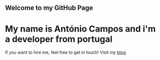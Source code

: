 ## Welcome to my GitHub Page
# My name is António Campos and i'm a developer from portugal
If you want to hire me, feel free to get in touch!
Visit my [blog](https://antoniocampos.net)